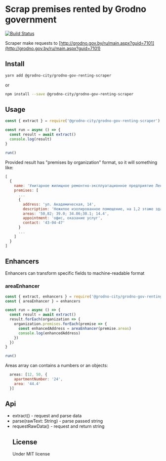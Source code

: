 # Scrap premises rented by Grodno government

[![Build Status](https://travis-ci.org/grodno-city/grodno-gov-renting-scraper.svg?branch=master)](https://travis-ci.org/grodno-city/grodno-gov-renting-scraper)

Scraper make requests to [http://grodno.gov.by/ru/main.aspx?guid=7101](http://grodno.gov.by/ru/main.aspx?guid=7101)

## Install
```bash
yarn add @grodno-city/grodno-gov-renting-scraper
```
or
```bash
npm install --save @grodno-city/grodno-gov-renting-scraper
```
## Usage

```js
const { extract } = require('@grodno-city/grodno-gov-renting-scraper')

const run = async () => {
  const result = await extract()
  console.log(result)
}

run()
```

Provided result has "premises by organization" format, so it will something like:
```js
[
  {
    name: 'Унитарное жилищное ремонтно-эксплуатационное предприятие Ленинского района',
    premises: [
      ...
      {
        address: 'ул. Академическая, 14',
        description: 'Нежилое изолированное помещение, на 1,2 этаже здания.',
        areas: '50,82; 39.0; 34.86;30.1; 14.4',
        appointment: 'офис, оказание услуг',
        contact: '43-04-47'
      }
      ...
    ]
  }
]
```

## Enhancers

Enhancers can transform specific fields to machine-readable format

### areaEnhancer

```js
const { extract, enhancers } = require('@grodno-city/grodno-gov-renting-scraper')
const { areaEnhancer } = enhancers

const run = async () => {
  const result = await extract()
  result.forEach(organization => {
    organization.premises.forEach(premise => {
      const enhancedAddress = areaEnhancer(premise.areas)
      console.log(enhancedAddress)
    })
  })
}

run()
```

Areas array can contains a numbers or an objects:
```js
  areas: [12, 50, {
    apartmentNumber: '24',
    area: '44.4'
  }]
```

## Api
  - extract()<Promise> - request and parse data
  - parse(rawText: String)<Object> - parse passed string
  - requestRawData()<String> - request and return string

## License
Under MIT license
